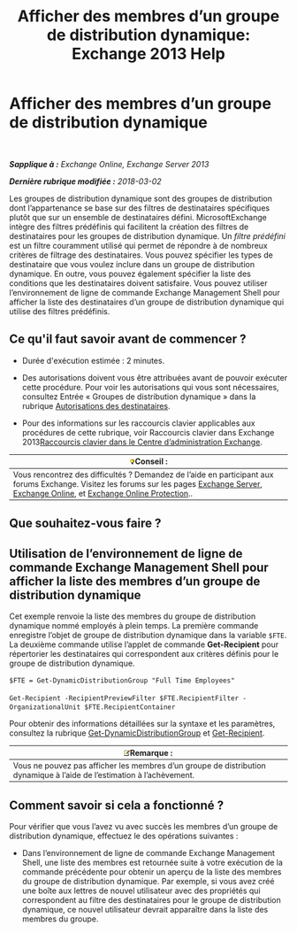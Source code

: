 ﻿---
title: 'Afficher des membres d’un groupe de distribution dynamique: Exchange 2013 Help'
TOCTitle: Afficher des membres d’un groupe de distribution dynamique
ms:assetid: 40b100c6-864e-4c82-9f98-08dd5c83e378
ms:mtpsurl: https://technet.microsoft.com/fr-fr/library/Bb232019(v=EXCHG.150)
ms:contentKeyID: 50477278
ms.date: 05/23/2018
mtps_version: v=EXCHG.150
ms.translationtype: MT
---

# Afficher des membres d’un groupe de distribution dynamique

 

_**Sapplique à :** Exchange Online, Exchange Server 2013_

_**Dernière rubrique modifiée :** 2018-03-02_

Les groupes de distribution dynamique sont des groupes de distribution dont l’appartenance se base sur des filtres de destinataires spécifiques plutôt que sur un ensemble de destinataires défini. MicrosoftExchange intègre des filtres prédéfinis qui facilitent la création des filtres de destinataires pour les groupes de distribution dynamique. Un *filtre prédéfini* est un filtre couramment utilisé qui permet de répondre à de nombreux critères de filtrage des destinataires. Vous pouvez spécifier les types de destinataire que vous voulez inclure dans un groupe de distribution dynamique. En outre, vous pouvez également spécifier la liste des conditions que les destinataires doivent satisfaire. Vous pouvez utiliser l’environnement de ligne de commande Exchange Management Shell pour afficher la liste des destinataires d’un groupe de distribution dynamique qui utilise des filtres prédéfinis.

## Ce qu'il faut savoir avant de commencer ?

  - Durée d'exécution estimée : 2 minutes.

  - Des autorisations doivent vous être attribuées avant de pouvoir exécuter cette procédure. Pour voir les autorisations qui vous sont nécessaires, consultez Entrée « Groupes de distribution dynamique » dans la rubrique [Autorisations des destinataires](recipients-permissions-exchange-2013-help.md).

  - Pour des informations sur les raccourcis clavier applicables aux procédures de cette rubrique, voir Raccourcis clavier dans Exchange 2013[Raccourcis clavier dans le Centre d’administration Exchange](keyboard-shortcuts-in-the-exchange-admin-center-exchange-online-protection-help.md).

<table>
<thead>
<tr class="header">
<th><img src="images/Bb125224.tip(EXCHG.150).gif" title="Conseil" alt="Conseil" />Conseil :</th>
</tr>
</thead>
<tbody>
<tr class="odd">
<td>Vous rencontrez des difficultés ? Demandez de l’aide en participant aux forums Exchange. Visitez les forums sur les pages <a href="https://go.microsoft.com/fwlink/p/?linkid=60612">Exchange Server</a>, <a href="https://go.microsoft.com/fwlink/p/?linkid=267542">Exchange Online</a>, et <a href="https://go.microsoft.com/fwlink/p/?linkid=285351">Exchange Online Protection</a>..</td>
</tr>
</tbody>
</table>


## Que souhaitez-vous faire ?

## Utilisation de l’environnement de ligne de commande Exchange Management Shell pour afficher la liste des membres d’un groupe de distribution dynamique

Cet exemple renvoie la liste des membres du groupe de distribution dynamique nommé employés à plein temps. La première commande enregistre l’objet de groupe de distribution dynamique dans la variable `$FTE`. La deuxième commande utilise l’applet de commande **Get-Recipient** pour répertorier les destinataires qui correspondent aux critères définis pour le groupe de distribution dynamique.

    $FTE = Get-DynamicDistributionGroup "Full Time Employees"

    Get-Recipient -RecipientPreviewFilter $FTE.RecipientFilter -OrganizationalUnit $FTE.RecipientContainer

Pour obtenir des informations détaillées sur la syntaxe et les paramètres, consultez la rubrique [Get-DynamicDistributionGroup](https://technet.microsoft.com/fr-fr/library/bb124762\(v=exchg.150\)) et [Get-Recipient](https://technet.microsoft.com/fr-fr/library/aa996921\(v=exchg.150\)).

<table>
<thead>
<tr class="header">
<th><img src="images/JJ159664.note(EXCHG.150).gif" title="Remarque" alt="Remarque" />Remarque :</th>
</tr>
</thead>
<tbody>
<tr class="odd">
<td>Vous ne pouvez pas afficher les membres d’un groupe de distribution dynamique à l’aide de l’estimation à l’achèvement.</td>
</tr>
</tbody>
</table>


## Comment savoir si cela a fonctionné ?

Pour vérifier que vous l’avez vu avec succès les membres d’un groupe de distribution dynamique, effectuez le des opérations suivantes :

  - Dans l’environnement de ligne de commande Exchange Management Shell, une liste des membres est retournée suite à votre exécution de la commande précédente pour obtenir un aperçu de la liste des membres du groupe de distribution dynamique. Par exemple, si vous avez créé une boîte aux lettres de nouvel utilisateur avec des propriétés qui correspondent au filtre des destinataires pour le groupe de distribution dynamique, ce nouvel utilisateur devrait apparaître dans la liste des membres du groupe.

